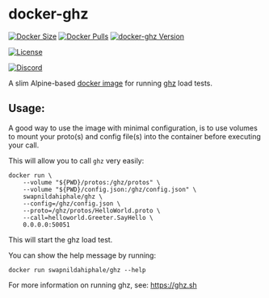 # docker-ghz

[![Docker Size](https://img.shields.io/docker/image-size/swapnildahiphale/ghz/latest?logo=docker&label=size&logoColor=white&labelColor=blue&color=blue)](https://hub.docker.com/r/swapnildahiphale/ghz/)
[![Docker Pulls](https://img.shields.io/docker/pulls/swapnildahiphale/ghz.svg?logo=docker&label=pulls&logoColor=white&labelColor=blue&color=blue)](https://hub.docker.com/r/swapnildahiphale/ghz/)
[![docker-ghz Version](https://img.shields.io/github/v/release/swapnildahiphale/docker-ghz?logo=docker&label=version&logoColor=white&labelColor=blue&color=blue)](https://hub.docker.com/r/swapnildahiphale/ghz/)

[![License](https://img.shields.io/github/license/swapnildahiphale/docker-ghz)](LICENSE)

[![Discord](https://img.shields.io/badge/Discord-7289DA?style=flat&logo=discord&logoColor=white)](https://discord.gg/w49c9Kq)

A slim Alpine-based [docker image](https://hub.docker.com/r/swapnildahiphale/ghz) for running [ghz](https://github.com/bojand/ghz) load tests.

## Usage:

A good way to use the image with minimal configuration, is to use volumes to mount your proto(s) and config file(s) into the container before executing your call.

This will allow you to call `ghz` very easily:

```
docker run \
    --volume "${PWD}/protos:/ghz/protos" \
    --volume "${PWD}/config.json:/ghz/config.json" \
    swapnildahiphale/ghz \
    --config=/ghz/config.json \
    --proto=/ghz/protos/HelloWorld.proto \
    --call=helloworld.Greeter.SayHello \
    0.0.0.0:50051
```

This will start the ghz load test.

You can show the help message by running:

```
docker run swapnildahiphale/ghz --help
```

For more information on running ghz, see: https://ghz.sh
